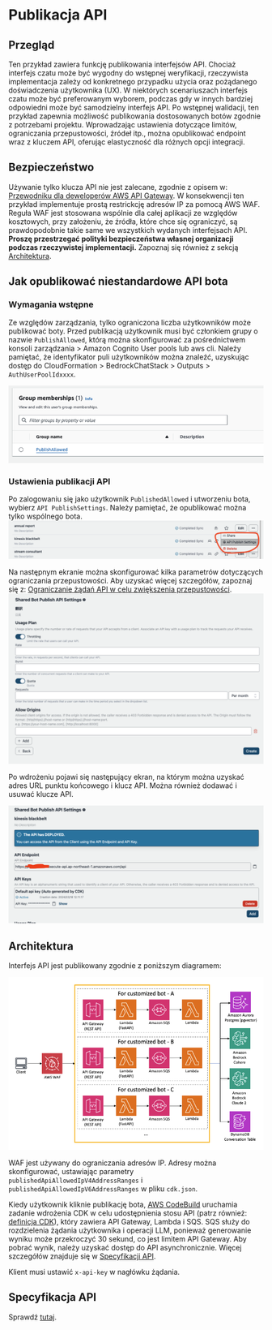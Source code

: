 # Publikacja API

## Przegląd

Ten przykład zawiera funkcję publikowania interfejsów API. Chociaż interfejs czatu może być wygodny do wstępnej weryfikacji, rzeczywista implementacja zależy od konkretnego przypadku użycia oraz pożądanego doświadczenia użytkownika (UX). W niektórych scenariuszach interfejs czatu może być preferowanym wyborem, podczas gdy w innych bardziej odpowiedni może być samodzielny interfejs API. Po wstępnej walidacji, ten przykład zapewnia możliwość publikowania dostosowanych botów zgodnie z potrzebami projektu. Wprowadzając ustawienia dotyczące limitów, ograniczania przepustowości, źródeł itp., można opublikować endpoint wraz z kluczem API, oferując elastyczność dla różnych opcji integracji.

## Bezpieczeństwo

Używanie tylko klucza API nie jest zalecane, zgodnie z opisem w: [Przewodniku dla deweloperów AWS API Gateway](https://docs.aws.amazon.com/apigateway/latest/developerguide/api-gateway-api-usage-plans.html). W konsekwencji ten przykład implementuje prostą restrickcję adresów IP za pomocą AWS WAF. Reguła WAF jest stosowana wspólnie dla całej aplikacji ze względów kosztowych, przy założeniu, że źródła, które chce się ograniczyć, są prawdopodobnie takie same we wszystkich wydanych interfejsach API. **Proszę przestrzegać polityki bezpieczeństwa własnej organizacji podczas rzeczywistej implementacji.** Zapoznaj się również z sekcją [Architektura](#architektura).

## Jak opublikować niestandardowe API bota

### Wymagania wstępne

Ze względów zarządzania, tylko ograniczona liczba użytkowników może publikować boty. Przed publikacją użytkownik musi być członkiem grupy o nazwie `PublishAllowed`, którą można skonfigurować za pośrednictwem konsoli zarządzania > Amazon Cognito User pools lub aws cli. Należy pamiętać, że identyfikator puli użytkowników można znaleźć, uzyskując dostęp do CloudFormation > BedrockChatStack > Outputs > `AuthUserPoolIdxxxx`.

![](./imgs/group_membership_publish_allowed.png)

### Ustawienia publikacji API

Po zalogowaniu się jako użytkownik `PublishedAllowed` i utworzeniu bota, wybierz `API PublishSettings`. Należy pamiętać, że opublikować można tylko wspólnego bota.
![](./imgs/bot_api_publish_screenshot.png)

Na następnym ekranie można skonfigurować kilka parametrów dotyczących ograniczania przepustowości. Aby uzyskać więcej szczegółów, zapoznaj się z: [Ograniczanie żądań API w celu zwiększenia przepustowości](https://docs.aws.amazon.com/apigateway/latest/developerguide/api-gateway-request-throttling.html).
![](./imgs/bot_api_publish_screenshot2.png)

Po wdrożeniu pojawi się następujący ekran, na którym można uzyskać adres URL punktu końcowego i klucz API. Można również dodawać i usuwać klucze API.

![](./imgs/bot_api_publish_screenshot3.png)

## Architektura

Interfejs API jest publikowany zgodnie z poniższym diagramem:

![](./imgs/published_arch.png)

WAF jest używany do ograniczania adresów IP. Adresy można skonfigurować, ustawiając parametry `publishedApiAllowedIpV4AddressRanges` i `publishedApiAllowedIpV6AddressRanges` w pliku `cdk.json`.

Kiedy użytkownik kliknie publikację bota, [AWS CodeBuild](https://aws.amazon.com/codebuild/) uruchamia zadanie wdrożenia CDK w celu udostępnienia stosu API (patrz również: [definicja CDK](../cdk/lib/api-publishment-stack.ts)), który zawiera API Gateway, Lambda i SQS. SQS służy do rozdzielenia żądania użytkownika i operacji LLM, ponieważ generowanie wyniku może przekroczyć 30 sekund, co jest limitem API Gateway. Aby pobrać wynik, należy uzyskać dostęp do API asynchronicznie. Więcej szczegółów znajduje się w [Specyfikacji API](#api-specification).

Klient musi ustawić `x-api-key` w nagłówku żądania.

## Specyfikacja API

Sprawdź [tutaj](https://aws-samples.github.io/bedrock-chat).